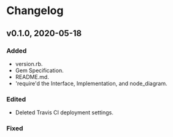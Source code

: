 # Changelog

## v0.1.0, 2020-05-18

### Added

- version.rb.
- Gem Specification.
- README.md.
- 'require'd the Interface, Implementation, and node_diagram.

### Edited

- Deleted Travis CI deployment settings.

### Fixed
